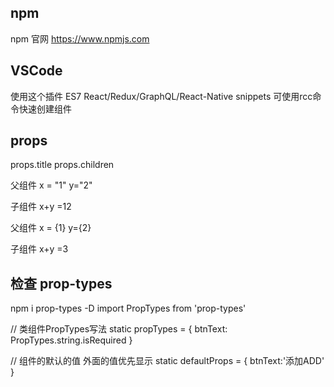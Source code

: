 
## npm
 npm 官网 
  https://www.npmjs.com

## VSCode
 使用这个插件 ES7 React/Redux/GraphQL/React-Native snippets
 可使用rcc命令快速创建组件

 ## props

 props.title
 props.children 

 父组件
 x = "1" y="2"

 子组件
 x+y =12

父组件
 x = {1} y={2}

 子组件
 x+y =3

 ## 检查 prop-types

 npm i prop-types -D
 import PropTypes  from 'prop-types'

  // 类组件PropTypes写法
  static propTypes = {
      btnText: PropTypes.string.isRequired
  }

  // 组件的默认的值  外面的值优先显示
  static defaultProps = {
      btnText:'添加ADD'
  }

